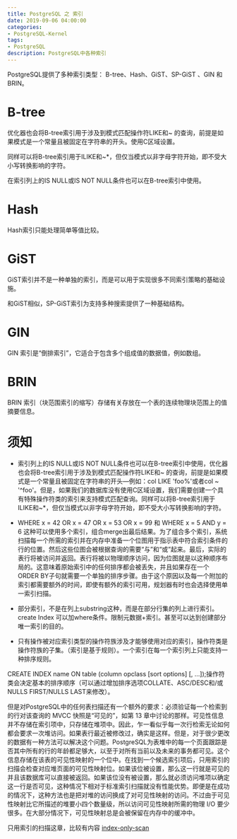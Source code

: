 ```yaml
---
title: PostgreSQL 之 索引
date: 2019-09-06 04:00:00
categories:
- PostgreSQL-Kernel
tags:
- PostgreSQL
description: PostgreSQL中各种索引
---
```


PostgreSQL提供了多种索引类型： B-tree、Hash、GiST、SP-GiST 、GIN 和 BRIN。

# B-tree

优化器也会将B-tree索引用于涉及到模式匹配操作符LIKE和~ 的查询，前提是如果模式是一个常量且被固定在字符串的开头。使用C区域设置。

同样可以将B-tree索引用于ILIKE和~*，但仅当模式以非字母字符开始，即不受大小写转换影响的字符。

在索引列上的IS NULL或IS NOT NULL条件也可以在B-tree索引中使用。

# Hash

Hash索引只能处理简单等值比较。

# GiST

GiST索引并不是一种单独的索引，而是可以用于实现很多不同索引策略的基础设施。

和GiST相似，SP-GiST索引为支持多种搜索提供了一种基础结构。

# GIN 

GIN 索引是“倒排索引”，它适合于包含多个组成值的数据值，例如数组。

# BRIN 

BRIN 索引（块范围索引的缩写）存储有关存放在一个表的连续物理块范围上的值摘要信息。

# 须知

* 索引列上的IS NULL或IS NOT NULL条件也可以在B-tree索引中使用，优化器也会将B-tree索引用于涉及到模式匹配操作符LIKE和~ 的查询，前提是如果模式是一个常量且被固定在字符串的开头—例如：col LIKE 'foo%'或者col ~ '^foo'。但是，如果我们的数据库没有使用C区域设置，我们需要创建一个具有特殊操作符类的索引来支持模式匹配查询。同样可以将B-tree索引用于ILIKE和~*，但仅当模式以非字母字符开始，即不受大小写转换影响的字符。

* WHERE x = 42 OR x = 47 OR x = 53 OR x = 99 和 WHERE x = 5 AND y = 6 这种可以使用多个索引，组合merge出最后结果。为了组合多个索引，系统扫描每一个所需的索引并在内存中准备一个位图用于指示表中符合索引条件的行的位置。然后这些位图会被根据查询的需要“与”和“或”起来。最后，实际的表行将被访问并返回。表行将被以物理顺序访问，因为位图就是以这种顺序布局的。这意味着原始索引中的任何排序都会被丢失，并且如果存在一个ORDER BY子句就需要一个单独的排序步骤。由于这个原因以及每一个附加的索引都需要额外的时间，即使有额外的索引可用，规划器有时也会选择使用单一索引扫描。

* 部分索引，不是在列上substring这种，而是在部分行集的列上进行索引。create Index 可以加where条件。限制元数据+索引。甚至可以达到创建部分唯一索引的目的。

* 只有操作被对应索引类型的操作符族涉及才能够使用对应的索引，操作符类是操作符族的子集。（索引是基于规则）。一个索引在每一个索引列上只能支持一种排序规则。

CREATE INDEX name ON table (column opclass [sort options] [, ...]);操作符类会决定基本的排序顺序（可以通过增加排序选项COLLATE、ASC/DESC和/或 NULLS FIRST/NULLS LAST来修改）。

但是对PostgreSQL中的任何表扫描还有一个额外的要求：必须验证每一个检索到的行对该查询的 MVCC 快照是“可见的”，如第 13 章中讨论的那样。可见性信息并不存储在索引项中，只存储在堆项中。因此，乍一看似乎每一次行检索无论如何都会要求一次堆访问。如果表行最近被修改过，确实是这样。但是，对于很少更改的数据有一种方法可以解决这个问题。PostgreSQL为表堆中的每一个页面跟踪是否其中所有的行的年龄都足够大，以至于对所有当前以及未来的事务都可见。这个信息存储在该表的可见性映射的一个位中。在找到一个候选索引项后，只用索引的扫描会检查对应堆页面的可见性映射位。如果该位被设置，那么这一行就是可见的并且该数据库可以直接被返回。如果该位没有被设置，那么就必须访问堆项以确定这一行是否可见，这种情况下相对于标准索引扫描就没有性能优势。即便是在成功的情况下，这种方法也是把对堆的访问换成了对可见性映射的访问。不过由于可见性映射比它所描述的堆要小四个数量级，所以访问可见性映射所需的物理 I/O 要少很多。在大部分情况下，可见性映射总是会被保留在内存中的缓冲中。

只用索引的扫描这章，比较有内容  [index-only-scan](http://www.postgres.cn/docs/11/indexes-index-only-scans.html)

